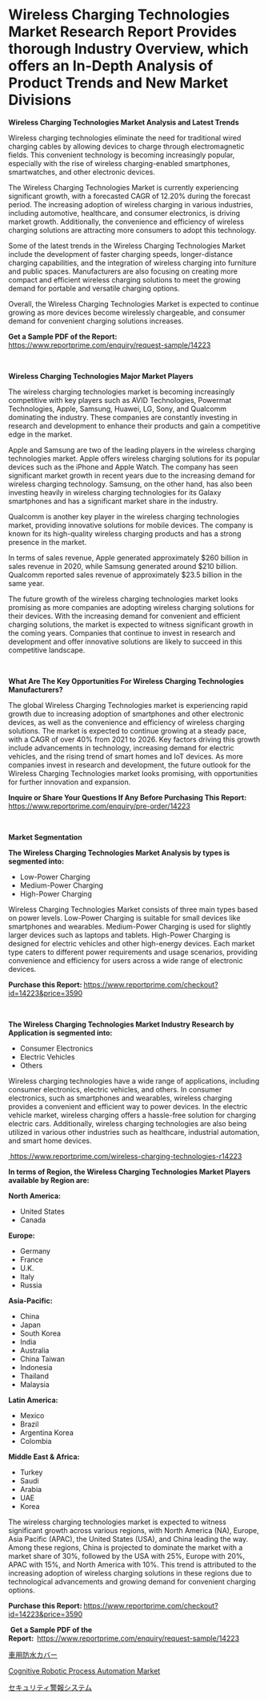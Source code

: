 <p><h1>Wireless Charging Technologies Market Research Report Provides thorough Industry Overview, which offers an In-Depth Analysis of Product Trends and New Market Divisions</h1></p><p><strong>Wireless Charging Technologies Market Analysis and Latest Trends</strong></p>
<p><p>Wireless charging technologies eliminate the need for traditional wired charging cables by allowing devices to charge through electromagnetic fields. This convenient technology is becoming increasingly popular, especially with the rise of wireless charging-enabled smartphones, smartwatches, and other electronic devices.</p><p>The Wireless Charging Technologies Market is currently experiencing significant growth, with a forecasted CAGR of 12.20% during the forecast period. The increasing adoption of wireless charging in various industries, including automotive, healthcare, and consumer electronics, is driving market growth. Additionally, the convenience and efficiency of wireless charging solutions are attracting more consumers to adopt this technology.</p><p>Some of the latest trends in the Wireless Charging Technologies Market include the development of faster charging speeds, longer-distance charging capabilities, and the integration of wireless charging into furniture and public spaces. Manufacturers are also focusing on creating more compact and efficient wireless charging solutions to meet the growing demand for portable and versatile charging options.</p><p>Overall, the Wireless Charging Technologies Market is expected to continue growing as more devices become wirelessly chargeable, and consumer demand for convenient charging solutions increases.</p></p>
<p><strong>Get a Sample PDF of the Report:&nbsp;</strong> <a href="https://www.reportprime.com/enquiry/request-sample/14223">https://www.reportprime.com/enquiry/request-sample/14223</a></p>
<p>&nbsp;</p>
<p><strong>Wireless Charging Technologies Major Market Players</strong></p>
<p><p>The wireless charging technologies market is becoming increasingly competitive with key players such as AVID Technologies, Powermat Technologies, Apple, Samsung, Huawei, LG, Sony, and Qualcomm dominating the industry. These companies are constantly investing in research and development to enhance their products and gain a competitive edge in the market.</p><p>Apple and Samsung are two of the leading players in the wireless charging technologies market. Apple offers wireless charging solutions for its popular devices such as the iPhone and Apple Watch. The company has seen significant market growth in recent years due to the increasing demand for wireless charging technology. Samsung, on the other hand, has also been investing heavily in wireless charging technologies for its Galaxy smartphones and has a significant market share in the industry.</p><p>Qualcomm is another key player in the wireless charging technologies market, providing innovative solutions for mobile devices. The company is known for its high-quality wireless charging products and has a strong presence in the market.</p><p>In terms of sales revenue, Apple generated approximately $260 billion in sales revenue in 2020, while Samsung generated around $210 billion. Qualcomm reported sales revenue of approximately $23.5 billion in the same year.</p><p>The future growth of the wireless charging technologies market looks promising as more companies are adopting wireless charging solutions for their devices. With the increasing demand for convenient and efficient charging solutions, the market is expected to witness significant growth in the coming years. Companies that continue to invest in research and development and offer innovative solutions are likely to succeed in this competitive landscape.</p></p>
<p>&nbsp;</p>
<p><strong>What Are The Key Opportunities For Wireless Charging Technologies Manufacturers?</strong></p>
<p><p>The global Wireless Charging Technologies market is experiencing rapid growth due to increasing adoption of smartphones and other electronic devices, as well as the convenience and efficiency of wireless charging solutions. The market is expected to continue growing at a steady pace, with a CAGR of over 40% from 2021 to 2026. Key factors driving this growth include advancements in technology, increasing demand for electric vehicles, and the rising trend of smart homes and IoT devices. As more companies invest in research and development, the future outlook for the Wireless Charging Technologies market looks promising, with opportunities for further innovation and expansion.</p></p>
<p><strong>Inquire or Share Your Questions If Any Before Purchasing This Report:</strong> <a href="https://www.reportprime.com/enquiry/pre-order/14223">https://www.reportprime.com/enquiry/pre-order/14223</a></p>
<p>&nbsp;</p>
<p><strong>Market Segmentation</strong></p>
<p><strong>The Wireless Charging Technologies Market Analysis by types is segmented into:</strong></p>
<p><ul><li>Low-Power Charging</li><li>Medium-Power Charging</li><li>High-Power Charging</li></ul></p>
<p><p>Wireless Charging Technologies Market consists of three main types based on power levels. Low-Power Charging is suitable for small devices like smartphones and wearables. Medium-Power Charging is used for slightly larger devices such as laptops and tablets. High-Power Charging is designed for electric vehicles and other high-energy devices. Each market type caters to different power requirements and usage scenarios, providing convenience and efficiency for users across a wide range of electronic devices.</p></p>
<p><strong>Purchase this Report:&nbsp;</strong><a href="https://www.reportprime.com/checkout?id=14223&price=3590">https://www.reportprime.com/checkout?id=14223&price=3590</a></p>
<p>&nbsp;</p>
<p><strong>The Wireless Charging Technologies Market Industry Research by Application is segmented into:</strong></p>
<p><ul><li>Consumer Electronics</li><li>Electric Vehicles</li><li>Others</li></ul></p>
<p><p>Wireless charging technologies have a wide range of applications, including consumer electronics, electric vehicles, and others. In consumer electronics, such as smartphones and wearables, wireless charging provides a convenient and efficient way to power devices. In the electric vehicle market, wireless charging offers a hassle-free solution for charging electric cars. Additionally, wireless charging technologies are also being utilized in various other industries such as healthcare, industrial automation, and smart home devices.</p></p>
<p><a href="https://www.reportprime.com/wireless-charging-technologies-r14223">&nbsp;https://www.reportprime.com/wireless-charging-technologies-r14223</a></p>
<p><strong>In terms of Region, the Wireless Charging Technologies Market Players available by Region are:</strong></p>
<p>
    <p> <strong> North America: </strong>
        <ul>
            <li>United States</li>
            <li>Canada</li>
        </ul>
        </p> 
    <p> <strong> Europe: </strong>
        <ul>
            <li>Germany</li>
            <li>France</li>
            <li>U.K.</li>
            <li>Italy</li>
            <li>Russia</li>
        </ul>
        </p> 
    <p> <strong> Asia-Pacific: </strong>
        <ul>
            <li>China</li>
            <li>Japan</li>
            <li>South Korea</li>
            <li>India</li>
            <li>Australia</li>
            <li>China Taiwan</li>
            <li>Indonesia</li>
            <li>Thailand</li>
            <li>Malaysia</li>
        </ul>
        </p> 
    <p> <strong> Latin America: </strong>
        <ul>
            <li>Mexico</li>
            <li>Brazil</li>
            <li>Argentina Korea</li>
            <li>Colombia</li>
        </ul>
        </p> 
    <p> <strong> Middle East & Africa: </strong>
        <ul>
            <li>Turkey</li>
            <li>Saudi</li>
            <li>Arabia</li>
            <li>UAE</li>
            <li>Korea</li>
        </ul>
    </p>
    </p>
<p><p>The wireless charging technologies market is expected to witness significant growth across various regions, with North America (NA), Europe, Asia Pacific (APAC), the United States (USA), and China leading the way. Among these regions, China is projected to dominate the market with a market share of 30%, followed by the USA with 25%, Europe with 20%, APAC with 15%, and North America with 10%. This trend is attributed to the increasing adoption of wireless charging solutions in these regions due to technological advancements and growing demand for convenient charging options.</p></p>
<p><strong>Purchase this Report: </strong><a href="https://www.reportprime.com/checkout?id=14223&price=3590">https://www.reportprime.com/checkout?id=14223&price=3590</a></p>
<p>&nbsp;<strong>Get a Sample PDF of the Report:&nbsp;&nbsp;</strong><a href="https://www.reportprime.com/enquiry/request-sample/14223">https://www.reportprime.com/enquiry/request-sample/14223</a></p>
<p><strong></strong></p>
<p><p><a href="https://github.com/marbadji/Market-Research-Report-List-1/blob/main/976766525216.md">車用防水カバー</a></p><p><a href="https://github.com/mancsybtousav/Market-Research-Report-List-2/blob/main/cognitive-robotic-process-automation-market.md">Cognitive Robotic Process Automation Market</a></p><p><a href="https://github.com/KaydenJohns1964/Market-Research-Report-List-1/blob/main/594230425217.md">セキュリティ警報システム</a></p></p>